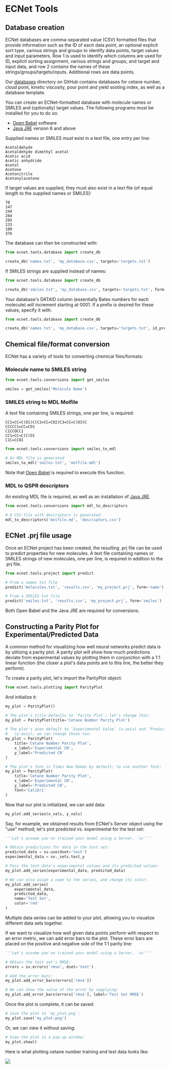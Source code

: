 # ECNet Tools

## Database creation

ECNet databases are comma-separated value (CSV) formatted files that provide information such as the ID of each data point, an optional explicit sort type, various strings and groups to identify data points, target values and input parameters. Row 1 is used to identify which columns are used for ID, explicit sorting assignment, various strings and groups, and target and input data, and row 2 contains the names of these strings/groups/targets/inputs. Additional rows are data points.

Our [databases](https://github.com/ECRL/ECNet/tree/master/databases) directory on GitHub contains databases for cetane number, cloud point, kinetic viscosity, pour point and yield sooting index, as well as a database template.

You can create an ECNet-formatted database with molecule names or SMILES and (optionally) target values. The following programs must be installed for you to do so:
- [Open Babel](http://openbabel.org/wiki/Main_Page) software
- [Java JRE](https://www.oracle.com/technetwork/java/javase/downloads/jre8-downloads-2133155.html) version 6 and above

Supplied names or SMILES must exist in a text file, one entry per line:
```
Acetaldehyde
Acetaldehyde dimethyl acetal
Acetic acid
Acetic anhydride
Acetol
Acetone
Acetonitrile
Acetonylacetone
```

If target values are supplied, they must also exist in a text file (of equal length to the supplied names or SMILES):
```
70
147
244
284
295
133
180
376
```

The database can then be constructed with:
```python
from ecnet.tools.database import create_db

create_db('names.txt', 'my_database.csv', targets='targets.txt')
```

If SMILES strings are supplied instead of names:
```python
from ecnet.tools.database import create_db

create_db('smiles.txt', 'my_database.csv', targets='targets.txt', form='smiles')
```

Your database's DATAID column (essentially Bates numbers for each molecule) will increment starting at 0001. If a prefix is desired for these values, specify it with:

```python
from ecnet.tools.database import create_db

create_db('names.txt', 'my_database.csv', targets='targets.txt', id_prefix='MOL')
```

## Chemical file/format conversion

ECNet has a variety of tools for converting chemical files/formats:

### Molecule name to SMILES string

```python
from ecnet.tools.conversions import get_smiles

smiles = get_smiles('Molecule Name')
```

### SMILES string to MDL Molfile

A text file containing SMILES strings, one per line, is required:

```
CC1=CC=C(O1)C(C2=CC=CO2)C3=CC=C(O3)C
CCCCC1=CC=CO1
C1CCOCC1
CC1=CC=C(C)O1
C1C=CCO1
```

```python
from ecnet.tools.conversions import smiles_to_mdl

# An MDL file is generated
smiles_to_mdl('smiles.txt', 'molfile.mdl')
```

Note that [Open Babel](http://openbabel.org/wiki/Main_Page) is required to execute this function.

### MDL to QSPR descriptors

An existing MDL file is required, as well as an installation of [Java JRE](https://www.oracle.com/technetwork/java/javase/downloads/jre8-downloads-2133155.html).

```python
from ecnet.tools.conversions import mdl_to_descriptors

# A CSV file with descriptors is generated
mdl_to_descriptors('molfile.md', 'descriptors.csv')
```

## ECNet .prj file usage

Once an ECNet project has been created, the resulting .prj file can be used to predict properties for new molecules. A text file containing names or SMILES strings of new molecules, one per line, is required in addition to the .prj file.

```python
from ecnet.tools.project import predict

# From a names txt file
predict('molecules.txt', 'results.csv', 'my_project.prj', form='name')

# From a SMILES txt file
predict('smiles.txt', 'results.csv', 'my_project.prj', form='smiles')
```

Both Open Babel and the Java JRE are required for conversions.

## Constructing a Parity Plot for Experimental/Predicted Data

A common method for visualizing how well neural networks predict data is by utilizing a parity plot. A parity plot will show how much predictions deviate from experimental values by plotting them in conjunction with a 1:1 linear function (the closer a plot's data points are to this line, the better they perform).

To create a parity plot, let's import the ParityPlot object:

```python
from ecnet.tools.plotting import ParityPlot
```

And initialize it:

```python
my_plot = ParityPlot()

# The plot's title defaults to `Parity Plot`; let's change that:
my_plot = ParityPlot(title='Cetane Number Parity Plot')

# The plot's axes default to `Experimental Value` (x-axis) and `Predicted Value`
#   (y-axis); we can change those too:
my_plot = ParityPlot(
    title='Cetane Number Parity Plot',
    x_label='Experimental CN',
    y_label='Predicted CN'
)

# The plot's font is Times New Roman by default; to use another font:
my_plot = ParityPlot(
    title='Cetane Number Parity Plot',
    x_label='Experimental CN',
    y_label='Predicted CN',
    font='Calibri'
)
```

Now that our plot is initialized, we can add data:

```python
my_plot.add_series(x_vals, y_vals)
```

Say, for example, we obtained results from ECNet's Server object using the "use" method; let's plot predicted vs. experimental for the test set:
```python
'''Let's assume you've trained your model using a Server, `sv`'''

# Obtain predictions for data in the test set:
predicted_data = sv.use(dset='test')
experimental_data = sv._sets.test_y

# Pass the test data's experimental values and its predicted values:
my_plot.add_series(experimental_data, predicted_data)

# We can also asign a name to the series, and change its color:
my_plot.add_series(
    experimental_data,
    predicted_data,
    name='Test Set',
    color='red'
)
```

Multiple data series can be added to your plot, allowing you to visualize different data sets together.

If we want to visualize how well given data points perform with respect to an error metric, we can add error bars to the plot. These error bars are placed on the positive and negative side of the 1:1 parity line:

```python
'''Let's assume you've trained your model using a Server, `sv`'''

# Obtain the test set's RMSE:
errors = sv.errors('rmse', dset='test')

# Add the error bars:
my_plot.add_error_bars(errors['rmse'])

# We can show the value of the error by supplying:
my_plot.add_error_bars(errors['rmse'], label='Test Set RMSE')
```

Once the plot is complete, it can be saved:

```python
# Save the plot to `my_plot.png`:
my_plot.save('my_plot.png')
```

Or, we can view it without saving:
```python
# View the plot in a pop-up window:
my_plot.show()
```

Here is what plotting cetane number training and test data looks like:

![](./img/cn_parity_plot.png)
